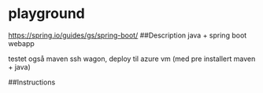 # playground

https://spring.io/guides/gs/spring-boot/
##Description 
java + spring boot webapp

testet også maven ssh wagon, deploy til azure vm (med pre installert maven + java)


##Instructions

